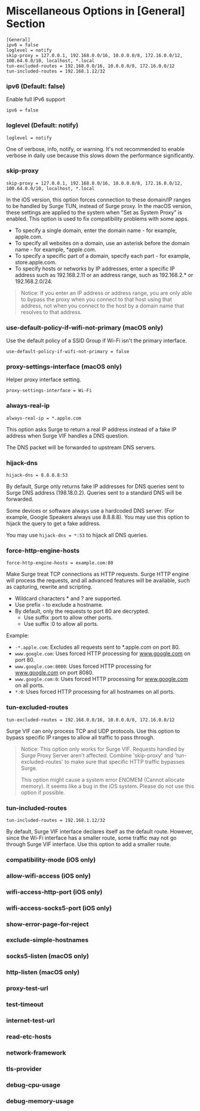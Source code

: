 # Miscellaneous Options in [General] Section

```
[General]
ipv6 = false
loglevel = notify
skip-proxy = 127.0.0.1, 192.168.0.0/16, 10.0.0.0/8, 172.16.0.0/12, 100.64.0.0/10, localhost, *.local
tun-excluded-routes = 192.168.0.0/16, 10.0.0.0/8, 172.16.0.0/12
tun-included-routes = 192.168.1.12/32
```

### ipv6 (Default: false)

Enable full IPv6 support

`ipv6 = false`

### loglevel (Default: notify)

`loglevel = notify`

One of verbose, info, notify, or warning. It's not recommended to enable verbose in daily use because this slows down the performance significantly.

### skip-proxy

`skip-proxy = 127.0.0.1, 192.168.0.0/16, 10.0.0.0/8, 172.16.0.0/12, 100.64.0.0/10, localhost, *.local`

In the iOS version, this option forces connection to these domain/IP ranges to be handled by Surge TUN, instead of Surge proxy. In the macOS version, these settings are applied to the system when "Set as System Proxy" is enabled. This option is used to fix compatibility problems with some apps.

* To specify a single domain, enter the domain name - for example, apple.com.
* To specify all websites on a domain, use an asterisk before the domain name - for example, *apple.com.
* To specify a specific part of a domain, specify each part - for example, store.apple.com.
* To specify hosts or networks by IP addresses, enter a specific IP address such as 192.168.2.11 or an address range, such as 192.168.2.* or 192.168.2.0/24.

> Notice: If you enter an IP address or address range, you are only able to bypass the proxy when you connect to that host using that address, not when you connect to the host by a domain name that resolves to that address.


### use-default-policy-if-wifi-not-primary (macOS only)

Use the default policy of a SSID Group if Wi-Fi isn't the primary interface. 

```
use-default-policy-if-wifi-not-primary = false
```

### proxy-settings-interface (macOS only)

Helper proxy interface setting.

```
proxy-settings-interface = Wi-Fi
```

### always-real-ip

```
always-real-ip = *.apple.com
```

This option asks Surge to return a real IP address instead of a fake IP address when Surge VIF handles a DNS question.

The DNS packet will be forwarded to upstream DNS servers.

### hijack-dns

`hijack-dns = 8.8.8.8:53`

By default, Surge only returns fake IP addresses for DNS queries sent to Surge DNS address (198.18.0.2). Queries sent to a standard DNS will be forwarded.

Some devices or software always use a hardcoded DNS server. (For example, Google Speakers always use 8.8.8.8). You may use this option to hijack the query to get a fake address.

You may use `hijack-dns = *:53` to hijack all DNS queries.

### force-http-engine-hosts

`force-http-engine-hosts = example.com:80`

Make Surge treat TCP connections as HTTP requests. Surge HTTP engine will process the requests, and all advanced features will be available, such as capturing, rewrite and scripting.

- Wildcard characters * and ? are supported.
- Use prefix - to exclude a hostname.
- By default, only the requests to port 80 are decrypted.
  - Use suffix :port to allow other ports.
  - Use suffix :0 to allow all ports.

Example:
- `-*.apple.com`: Excludes all requests sent to *.apple.com on port 80.
- `www.google.com`: Uses forced HTTP processing for www.google.com on port 80.
- `www.google.com:8080`: Uses forced HTTP processing for www.google.com on port 8080.
- `www.google.com:0`: Uses forced HTTP processing for www.google.com on all ports.
- `*:0`: Uses forced HTTP processing for all hostnames on all ports. 


### tun-excluded-routes

`tun-excluded-routes = 192.168.0.0/16, 10.0.0.0/8, 172.16.0.0/12`

Surge VIF can only process TCP and UDP protocols. Use this option to bypass specific IP ranges to allow all traffic to pass through.

> Notice: This option only works for Surge VIF. Requests handled by Surge Proxy Server aren't affected. Combine 'skip-proxy' and 'tun-excluded-routes' to make sure that specific HTTP traffic bypasses Surge.
> 
> This option might cause a system error ENOMEM (Cannot allocate memory). It seems like a bug in the iOS system. Please do not use this option if possible.

### tun-included-routes

`tun-included-routes = 192.168.1.12/32`

By default, Surge VIF interface declares itself as the default route. However, since the Wi-Fi interface has a smaller route, some traffic may not go through Surge VIF interface. Use this option to add a smaller route.

### compatibility-mode (iOS only)

### allow-wifi-access (iOS only)
### wifi-access-http-port (iOS only)
### wifi-access-socks5-port (iOS only)
### show-error-page-for-reject
### exclude-simple-hostnames

### socks5-listen (macOS only)
### http-listen (macOS only)

### proxy-test-url
### test-timeout
### internet-test-url
### read-etc-hosts

### network-framework
### tls-provider

### debug-cpu-usage
### debug-memory-usage


